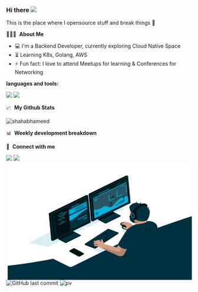 ### Hi there <img src="https://user-images.githubusercontent.com/42378118/110234147-e3259600-7f4e-11eb-95be-0c4047144dea.gif" width="30">
This is the place where I opensource stuff and break things :rofl:


👨🏻‍💻 &nbsp;**About Me**

- :computer: I'm a Backend Developer, currently exploring Cloud Native Space
- :hourglass_flowing_sand: Learning K8s, Golang, AWS
- :zap: Fun fact: I love to attend Meetups for learning & Conferences for Networking<be>

**languages and tools:**  
<p>
<img src="https://img.icons8.com/ios-filled/32/F4511E/git.png">
<img src="https://img.icons8.com/ios-filled/32/0277BD/kubernetes.png">
</p>


📈 &nbsp;**My Github Stats**
<p align="left"> <img src="https://github-readme-stats.vercel.app/api?username=shahabhameed&show_icons=true&hide_title=true&show=reviews,prs_merged,prs_merged_percentage&theme=dracula" alt="shahabhameed" />

📊 &nbsp;**Weekly development breakdown**


🔗 &nbsp;**Connect with me**
<p align="left">
<a href= "https://twitter.com/shahabhameed" target="blank"><img src="https://img.icons8.com/ios-filled/32/000000/twitterx.png"/></a>
<a href= "https://www.linkedin.com/in/shahabhameed"><img src="https://img.icons8.com/ios-filled/32/0288D1/linkedin.png"/></a>

<img align="right" alt="GIF" src="https://github.com/shahabhameed/shahabhameed/blob/main/code.gif?raw=true" width="500" height="320" />

![GitHub last commit](https://img.shields.io/github/last-commit/shahabhameed/shahabhameed)
![pv](https://pageview.vercel.app/?github_user=shahabhameed)


